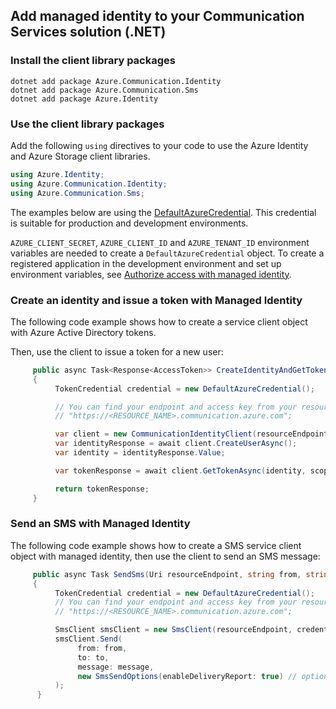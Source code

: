 ## Add managed identity to your Communication Services solution (.NET)

### Install the client library packages

```console
dotnet add package Azure.Communication.Identity
dotnet add package Azure.Communication.Sms
dotnet add package Azure.Identity
```

### Use the client library packages

Add the following `using` directives to your code to use the Azure Identity and Azure Storage client libraries.

```csharp
using Azure.Identity;
using Azure.Communication.Identity;
using Azure.Communication.Sms;
```

The examples below are using the [DefaultAzureCredential](/dotnet/api/azure.identity.defaultazurecredential). This credential is suitable for production and development environments.

`AZURE_CLIENT_SECRET`, `AZURE_CLIENT_ID` and `AZURE_TENANT_ID` environment variables are needed to create a `DefaultAzureCredential` object. To create a registered application in the development environment and set up environment variables, see [Authorize access with managed identity](../managed-identity-from-cli.md).

### Create an identity and issue a token with Managed Identity

The following code example shows how to create a service client object with Azure Active Directory tokens.

Then, use the client to issue a token for a new user:

```csharp
     public async Task<Response<AccessToken>> CreateIdentityAndGetTokenAsync(Uri resourceEndpoint)
     {
          TokenCredential credential = new DefaultAzureCredential();

          // You can find your endpoint and access key from your resource in the Azure portal
          // "https://<RESOURCE_NAME>.communication.azure.com";

          var client = new CommunicationIdentityClient(resourceEndpoint, credential);
          var identityResponse = await client.CreateUserAsync();
          var identity = identityResponse.Value;

          var tokenResponse = await client.GetTokenAsync(identity, scopes: new[] { CommunicationTokenScope.VoIP });

          return tokenResponse;
     }
```

### Send an SMS with Managed Identity

The following code example shows how to create a SMS service client object with managed identity, then use the client to send an SMS message:

```csharp
     public async Task SendSms(Uri resourceEndpoint, string from, string to, string message)
     {
          TokenCredential credential = new DefaultAzureCredential();
          // You can find your endpoint and access key from your resource in the Azure portal
          // "https://<RESOURCE_NAME>.communication.azure.com";

          SmsClient smsClient = new SmsClient(resourceEndpoint, credential);
          smsClient.Send(
               from: from,
               to: to,
               message: message,
               new SmsSendOptions(enableDeliveryReport: true) // optional
          );
      }
```

